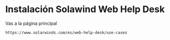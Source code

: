 
# Instalación Solawind Web Help Desk
Vas a la página principal
```bash
https://www.solarwinds.com/es/web-help-desk/use-cases
```
